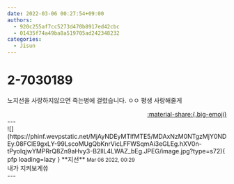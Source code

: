 ```yaml
---
date: 2022-03-06 00:27:54+09:00
authors:
  - 920c255af7cc5273d470b8917ed42cbc
  - 01435f74a49ba8a519705ad242348232
categories:
  - Jisun
---
```


# 2-7030189

<div class="post-container" markdown="1">
<div class="content-container md-sidebar__scrollwrap" markdown="1">

노지선을 사랑하지않으면 죽는병에 걸렸습니다. ㅇㅇ 평생 사랑해줄게

</div>
</div>

<div style="text-align: right;" markdown="1">
<a href="https://weverse.io/fromis9/fanpost/2-7030189" style="text-align: right;">:material-share:{.big-emoji}</a>
</div>
---

<div class="comments-container md-sidebar__scrollwrap" markdown="1">
<div class="comment" markdown="1">
<div class='id-container' markdown="1">
![](https://phinf.wevpstatic.net/MjAyNDEyMTlfMTE5/MDAxNzM0NTgzMjY0NDEy.08FClE9gxLY-99LscoMUgQbKnrVicLFFWSqmAi3eGLEg.hXV0n-tPyoIqjwYMPRrQ8Zn9aHvy3-B2llL4LWAZ_bEg.JPEG/image.jpg?type=s72){ pfp loading=lazy }
**<span class="artist">지선</span>** <small>Mar 06 2022, 00:29</small><br>
</div>
<div class='comment-body' markdown="1">
내가 지켜보게쓔
</div>
</div>
</div>
---
